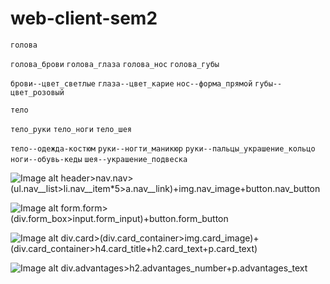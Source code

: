 # web-client-sem2

`голова`

`голова_брови`
`голова_глаза`
`голова_нос`
`голова_губы`

`брови--цвет_светлые`
`глаза--цвет_карие`
`нос--форма_прямой`
`губы--цвет_розовый`



`тело`

`тело_руки`
`тело_ноги`
`тело_шея`

`тело--одежда-костюм`
`руки--ногти_маникюр`
`руки--пальцы_украшение_кольцо`
`ноги--обувь-кеды`
`шея--украшение_подвеска`



![Image alt](https://github.com/dariasadikova/web-client-sem2/raw/main/C:/Users/Дарья/Documents/Веб-программирование/web-client-sem2/img/scrin_nav.jpg)
header>nav.nav>(ul.nav__list>li.nav__item*5>a.nav__link)+img.nav_image+button.nav_button

![Image alt](https://github.com/dariasadikova/web-client-sem2/raw/main/C:/Users/Дарья/Documents/Веб-программирование/web-client-sem2/img/scrin_form.jpg)
form.form>(div.form_box>input.form_input)+button.form_button

![Image alt](https://github.com/dariasadikova/web-client-sem2/raw/main/C:/Users/Дарья/Documents/Веб-программирование/web-client-sem2/img/scrin_card.jpg)
div.card>(div.card_container>img.card_image)+(div.card_container>h4.card_title+h2.card_text+p.card_text)

![Image alt](https://github.com/dariasadikova/web-client-sem2/raw/main/C:/Users/Дарья/Documents/Веб-программирование/web-client-sem2/img/scrin_adv.jpg)
div.advantages>h2.advantages_number+p.advantages_text

